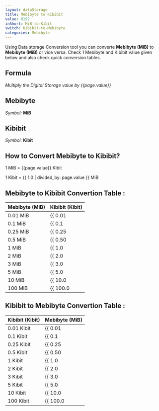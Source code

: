```yaml
---
layout: dataStorage
title: Mebibyte to Kibibit
value: 8192
inShort: MiB-to-Kibit
switch: Kibibit-to-Mebibyte
categories: Mebibyte
---
```


Using Data storage Conversion tool you can converte **Mebibyte (MiB)** to **Mebibyte (MiB)** or vice versa. Check 1 Mebibyte and Kibibit value given below and also check quick conversion tables.

## Formula
*Multiply the Digital Storage value by {{page.value}}*

## Mebibyte
*Symbol:* **MiB**

## Kibibit
*Symbol:* **Kibit**

## How to Convert Mebibyte to Kibibit?

1 MiB = {{page.value}} Kibit

1 Kibit = {{ 1.0 | divided_by: page.value }} MiB


## Mebibyte to Kibibit Convertion Table :

| Mebibyte (MiB) | Kibibit (Kibit) |
| ---- | ---- |
| 0.01 MiB | {{ 0.01 | times: page.value | round: 12 }} Kibit |
| 0.1 MiB | {{ 0.1 | times: page.value | round: 12 }} Kibit |
| 0.25 MiB | {{ 0.25 | times: page.value | round: 12 }} Kibit |
| 0.5 MiB | {{ 0.50 | times: page.value | round: 12 }} Kibit |
| 1 MiB | {{ 1.0 | times: page.value | round: 12 }} Kibit |
| 2 MiB | {{ 2.0 | times: page.value | round: 12 }} Kibit |
| 3 MiB | {{ 3.0 | times: page.value | round: 12 }} Kibit |
| 5 MiB | {{ 5.0 | times: page.value | round: 12 }} Kibit |
| 10 MiB | {{ 10.0 | times: page.value | round: 12 }} Kibit |
| 100 MiB | {{ 100.0 | times: page.value | round: 12 }} Kibit |

## Kibibit to Mebibyte Convertion Table :

| Kibibit (Kibit) | Mebibyte (MiB) |
| ---- | ---- |
| 0.01 Kibit | {{ 0.01 | divided_by: page.value | round: 12 }} MiB |
| 0.1 Kibit | {{ 0.1 | divided_by: page.value | round: 12 }} MiB |
| 0.25 Kibit | {{ 0.25 | divided_by: page.value | round: 12 }} MiB |
| 0.5 Kibit | {{ 0.50 | divided_by: page.value | round: 12 }} MiB |
| 1 Kibit | {{ 1.0 | divided_by: page.value | round: 12 }} MiB |
| 2 Kibit | {{ 2.0 | divided_by: page.value | round: 12 }} MiB |
| 3 Kibit | {{ 3.0 | divided_by: page.value | round: 12 }} MiB |
| 5 Kibit | {{ 5.0 | divided_by: page.value | round: 12 }} MiB |
| 10 Kibit | {{ 10.0 | divided_by: page.value | round: 12 }} MiB |
| 100 Kibit | {{ 100.0 | divided_by: page.value | round: 12 }} MiB |


<script>
document.getElementById('selectInput')[9].selected = true
document.getElementById('selectOutput')[3].selected = true
</script>

